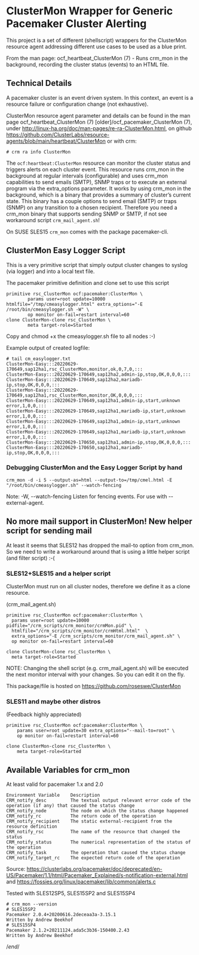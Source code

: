 # ClusterMon Wrapper for Generic Pacemaker Cluster Alerting

This project is a set of different (shellscript) wrappers for the ClusterMon resource agent addressing different use cases to be used as a blue print.

From the man page:  ocf_heartbeat_ClusterMon (7) - Runs crm_mon in the background, recording the cluster status (events) to an HTML file.

## Technical Details

A pacemaker cluster is an event driven system. In this context, an event is a resource failure or configuration change (not exhaustive).

ClusterMon resource agent parameter and details can be found in the man page ocf_heartbeat_ClusterMon (7) [older]/ocf_pacemaker_ClusterMon (7), under <http://linux-ha.org/doc/man-pages/re-ra-ClusterMon.html>, on github <https://github.com/ClusterLabs/resource-agents/blob/main/heartbeat/ClusterMon> or with crm:

    # crm ra info ClusterMon

The `ocf:heartbeat:ClusterMon` resource can monitor the cluster status and triggers alerts on each cluster event. This resource runs crm_mon in the background at regular intervals (configurable) and uses crm_mon capabilities to send emails (SMTP), SNMP traps or to execute an external program via the extra_options parameter. It works by using crm_mon in the background, which is a binary that provides a summary of cluster’s current state. This binary has a couple options to send email (SMTP) or traps (SNMP) on any transition to a chosen recipient. Therefore you need a crm_mon binary that supports sending SNMP or SMTP, if not see workaround script `crm_mail_agent.sh`!

On SUSE SLES15 `crm_mon` comes with the package pacemaker-cli.

## ClusterMon Easy Logger Script

This is a very primitive script that simply output cluster changes to syslog (via logger) and into a local text file.

The pacemaker primitive definition and clone set to use this script

    primitive rsc_ClusterMon ocf:pacemaker:ClusterMon \
            params user=root update=10000 htmlfile="/tmp/cmeasylogger.html" extra_options="-E /root/bin/cmeasylogger.sh -W" \
            op monitor on-fail=restart interval=60
    clone ClusterMon-clone rsc_ClusterMon \
            meta target-role=Started

Copy and chmod +x the cmeasylogger.sh file to all nodes :-)

Example output of created logfile:

    # tail cm_easylogger.txt
    ClusterMon-Easy:::20220629-170649,sap12ha1,rsc_ClusterMon,monitor,ok,0,7,0,:::
    ClusterMon-Easy:::20220629-170649,sap12ha2,admin-ip,stop,OK,0,0,0,:::
    ClusterMon-Easy:::20220629-170649,sap12ha2,mariadb-ip,stop,OK,0,0,0,:::
    ClusterMon-Easy:::20220629-170649,sap12ha1,rsc_ClusterMon,monitor,OK,0,0,0,:::
    ClusterMon-Easy:::20220629-170649,sap12ha1,admin-ip,start,unknown error,1,0,0,:::
    ClusterMon-Easy:::20220629-170649,sap12ha1,mariadb-ip,start,unknown error,1,0,0,:::
    ClusterMon-Easy:::20220629-170649,sap12ha1,admin-ip,start,unknown error,1,0,0,:::
    ClusterMon-Easy:::20220629-170649,sap12ha1,mariadb-ip,start,unknown error,1,0,0,:::
    ClusterMon-Easy:::20220629-170650,sap12ha1,admin-ip,stop,OK,0,0,0,:::
    ClusterMon-Easy:::20220629-170650,sap12ha1,mariadb-ip,stop,OK,0,0,0,:::

### Debugging ClusterMon and the Easy Logger Script by hand

    crm_mon -d -i 5 --output-as=html --output-to=/tmp/cmel.html -E "/root/bin/cmeasylogger.sh" --watch-fencing

Note:         -W, --watch-fencing
              Listen for fencing events. For use with --external-agent.

## No more mail support in ClusterMon! New helper script for sending mail

At least it seems that SLES12 has dropped the mail-to option from crm_mon. So we need to write a workaround around that is using a little helper script (and filter script) :-(

### SLES12+SLES15 and a helper script

ClusterMon must run on all cluster nodes, therefore we define it as a clone resource.

(crm_mail_agent.sh)

    primitive rsc_ClusterMon ocf:pacemaker:ClusterMon \
      params user=root update=10000 pidfile="/crm_scripts/crm_monitor/crmMon.pid" \
      htmlfile="/crm_scripts/crm_monitor/crmHtml.html"  \
      extra_options="-E /crm_scripts/crm_monitor/crm_mail_agent.sh" \
      op monitor on-fail=restart interval=60

    clone ClusterMon-clone rsc_ClusterMon \
      meta target-role=Started

NOTE:  Changing the shell script (e.g. crm_mail_agent.sh) will be executed the next monitor interval with your changes. So you can edit it on the fly.

This package/file is hosted on <https://github.com/roseswe/ClusterMon>

### SLES11 and maybe other distros

(Feedback highly appreciated)

    primitive rsc_ClusterMon ocf:pacemaker:ClusterMon \
        params user=root update=30 extra_options="--mail-to=root" \
        op monitor on-fail=restart interval=60

    clone ClusterMon-clone rsc_ClusterMon \
        meta target-role=Started

## Available Variables for crm_mon

At least valid for pacemaker 1.x and 2.0

    Environment Variable    Description
    CRM_notify_desc         The textual output relevant error code of the operation (if any) that caused the status change
    CRM_notify_node         The node on which the status change happened
    CRM_notify_rc           The return code of the operation
    CRM_notify_recipient    The static external-recipient from the resource definition
    CRM_notify_rsc          The name of the resource that changed the status
    CRM_notify_status       The numerical representation of the status of the operation
    CRM_notify_task         The operation that caused the status change
    CRM_notify_target_rc    The expected return code of the operation

Source:  <https://clusterlabs.org/pacemaker/doc/deprecated/en-US/Pacemaker/1.1/html/Pacemaker_Explained/s-notification-external.html>  and <https://fossies.org/linux/pacemaker/lib/common/alerts.c>

Tested with SLES12SP5, SLES15SP2 and SLES15SP4

    # crm_mon --version
    # SLES15SP2
    Pacemaker 2.0.4+20200616.2deceaa3a-3.15.1
    Written by Andrew Beekhof
    # SLES15SP4
    Pacemaker 2.1.2+20211124.ada5c3b36-150400.2.43
    Written by Andrew Beekhof

/*end*/
<!-- vim:set fileencoding=utf8 fileformat=unix filetype=gfm tabstop=2 expandtab:
@(#)$Id: README.md,v 1.5 2022/06/28 04:50:43 ralph Exp $  -->
